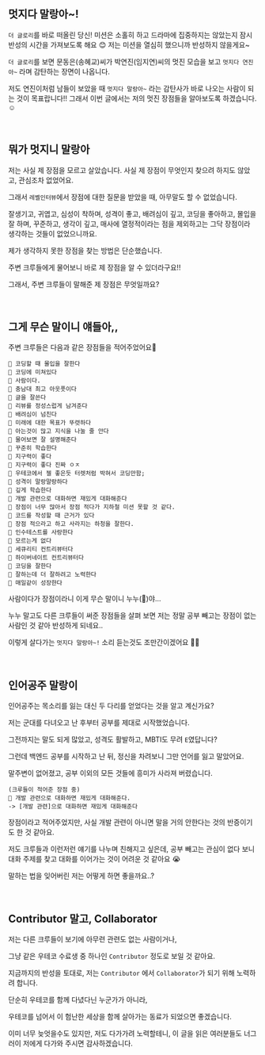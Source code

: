## 멋지다 말랑아~!

`더 글로리`를 바로 떠올린 당신!
미션은 소홀히 하고 드라마에 집중하지는 않았는지 잠시 반성의 시간을 가져보도록 해요 😊
저는 미션을 열심히 했으니까 반성하지 않을게요~


`더 글로리`를 보면 문동은(송혜교)씨가 박연진(임지연)씨의 멋진 모습을 보고 `멋지다 연진아~` 라며 감탄하는 장면이 나옵니다.

저도 연진이처럼 남들이 보았을 때 `멋지다 말랑아~` 라는 감탄사가 바로 나오는 사람이 되는 것이 목표랍니다!!
그래서 이번 글에서는 저의 멋진 장점들을 알아보도록 하겠습니다.☺️

<br>

## 뭐가 멋지니 말랑아
저는 사실 제 장점을 모르고 살았습니다.
사실 제 장점이 무엇인지 찾으려 하지도 않았고, 관심조차 없었어요.

그래서 `레벨인터뷰`에서 장점에 대한 질문을 받았을 때, 아무말도 할 수 없었습니다.

잘생기고, 귀엽고, 심성이 착하며, 성격이 좋고, 배려심이 깊고,
코딩을 좋아하고, 몰입을 잘 하며, 꾸준하고, 생각이 깊고, 매사에 열정적이라는 점을 제외하고는
그닥 장점이라 생각하는 것들이 없었으니까요.

제가 생각하지 못한 장점을 찾는 방법은 단순했습니다.

주변 크루들에게 물어보니 바로 제 장점을 알 수 있더라구요!!

그래서, 주변 크루들이 말해준 제 장점은 무엇일까요?


<br>

## 그게 무슨 말이니 얘들아,,
주변 크루들은 다음과 같은 장점들을 적어주었어요🎉 
```angular2html
🙋 코딩할 때 몰입을 잘한다
👀 코딩에 미쳐있다
👀 사람이다.
🙋 충남대 최고 아웃풋이다
👀 글을 잘쓴다
🙋 리뷰를 정성스럽게 남겨준다
🙋 배려심이 넘친다
🙋 미래에 대한 목표가 뚜렷하다
🙋 아는것이 많고 지식을 나눌 줄 안다 
👀 물어보면 잘 설명해준다
🌿 꾸준히 학습한다
🌿 지구력이 좋다
🙋 지구력이 좋다 진짜 ㅇㅈ
🌿 우테코에서 젤 좋은듯 터렛처럼 박혀서 코딩만함;
🙋 성격이 말랑말랑하다
🌿 깊게 학습한다
👀 개발 관련으로 대화하면 재밌게 대화해준다
🌿 장점이 너무 많아서 장점 적다가 지하철 미션 못할 것 같다.
🌿 코드를 작성할 때 근거가 있다
🌿 장점 적으라고 하고 사라지는 하청을 잘한다.
👀 인수테스트를 사랑한다
🚕 모르는게 없다
👀 세큐리티 컨트리뷰터다
🙋 하이버네이트 컨트리뷰터다
🌿 코딩을 잘한다
🌿 잘하는데 더 잘하려고 노력한다
🙋 매일같이 성장한다
```

사람이다가 장점이라니 이게 무슨 말이니 누누(👀)야...

누누 말고도 다른 크루들이 써준 장점들을 살펴 보면 저는 정말 공부 빼고는 장점이 없는 사람인 것 같아 반성하게 되네요..

이렇게 살다가는 `멋지다 말랑아~!` 소리 듣는것도 조만간이겠어요 😮‍💨


<br>

## 인어공주 말랑이
인어공주는 목소리를 잃는 대신 두 다리를 얻었다는 것을 알고 계신가요?

저는 군대를 다녀오고 난 후부터 공부를 제대로 시작했었습니다.

그전까지는 말도 되게 많았고, 성격도 활발하고, MBTI도 무려 `E`였답니다?

그런데 백엔드 공부를 시작하고 난 뒤, 정신을 차려보니 그만 언어를 잃고 말았어요.

말주변이 없어졌고, 공부 이외의 모든 것들에 흥미가 사라져 버렸습니다.

```
(크루들이 적어준 장점 중)
👀 개발 관련으로 대화하면 재밌게 대화해준다.
-> [개발 관련]으로 대화하면 재밌게 대화해준다
```
장점이라고 적어주었지만, 사실 개발 관련이 아니면 말을 거의 안한다는 것의 반증이기도 한 것 같아요.

저도 크루들과 이런저런 얘기를 나누며 친해지고 싶은데, 공부 빼고는 관심이 없다 보니 대화 주제를 찾고 대화를 이어가는 것이 어려운 것 같아요 😭

말하는 법을 잊어버린 저는 어떻게 하면 좋을까요..?

<br>

## Contributor 말고, Collaborator

저는 다른 크루들이 보기에 아무련 관련도 없는 사람이거나, 

그냥 같은 우테코 수료생 중 하나인 `Contributor` 정도로 보일 것 같아요.

지금까지의 반성을 토대로, 저는 `Contributor` 에서 `Collaborator`가 되기 위해 노력하려 합니다.

단순히 우테코를 함께 다녔다닌 누군가가 아니라,

우테코를 넘어서 이 험난한 세상을 함께 살아가는 동료가 되었으면 좋겠습니다.

이미 너무 늦엇을수도 있지만, 저도 다가가려 노력할테니, 이 글을 읽은 여러분들도 너그러이 저에게 다가와 주시면 감사하겠습니다.

